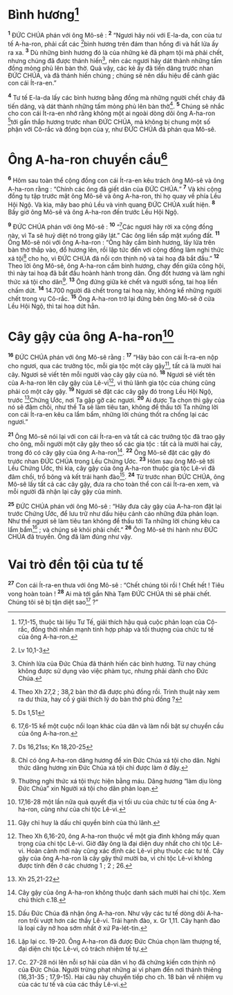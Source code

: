 # Bình hương[^1]
<sup><b>1</b></sup> ĐỨC CHÚA phán với ông Mô-sê : <sup><b>2</b></sup> “Ngươi hãy nói với E-la-da, con của tư tế A-ha-ron, phải cất các [^1*]bình hương trên đám than hồng đi và hất lửa ấy ra xa. <sup><b>3</b></sup> Dù những bình hương đó là của những kẻ đã phạm tội mà phải chết, nhưng chúng đã được thánh hiến[^2], nên các ngươi hãy dát thành những tấm đồng mỏng phủ lên bàn thờ. Quả vậy, các kẻ ấy đã tiến dâng trước nhan ĐỨC CHÚA, và đã thánh hiến chúng ; chúng sẽ nên dấu hiệu để cảnh giác con cái Ít-ra-en.”

<sup><b>4</b></sup> Tư tế E-la-da lấy các bình hương bằng đồng mà những người chết cháy đã tiến dâng, và dát thành những tấm mỏng phủ lên bàn thờ[^3]. <sup><b>5</b></sup> Chúng sẽ nhắc cho con cái Ít-ra-en nhớ rằng không một ai ngoài dòng dõi ông A-ha-ron [^2*]tới gần thắp hương trước nhan ĐỨC CHÚA, mà không bị chung một số phận với Cô-rắc và đồng bọn của y, như ĐỨC CHÚA đã phán qua Mô-sê.

# Ông A-ha-ron chuyển cầu[^4]
<sup><b>6</b></sup> Hôm sau toàn thể cộng đồng con cái Ít-ra-en kêu trách ông Mô-sê và ông A-ha-ron rằng : “Chính các ông đã giết dân của ĐỨC CHÚA.” <sup><b>7</b></sup> Và khi cộng đồng tụ tập trước mặt ông Mô-sê và ông A-ha-ron, thì họ quay về phía Lều Hội Ngộ. Và kìa, mây bao phủ Lều và vinh quang ĐỨC CHÚA xuất hiện. <sup><b>8</b></sup> Bấy giờ ông Mô-sê và ông A-ha-ron đến trước Lều Hội Ngộ.

<sup><b>9</b></sup> ĐỨC CHÚA phán với ông Mô-sê : <sup><b>10</b></sup> “[^3*]Các ngươi hãy rời xa cộng đồng này, vì Ta sẽ huỷ diệt nó trong giây lát.” Các ông liền sấp mặt xuống đất. <sup><b>11</b></sup> Ông Mô-sê nói với ông A-ha-ron : “Ông hãy cầm bình hương, lấy lửa trên bàn thờ thắp vào, đổ hương lên, rồi lập tức đến với cộng đồng làm nghi thức xá tội[^5] cho họ, vì ĐỨC CHÚA đã nổi cơn thịnh nộ và tai hoạ đã bắt đầu.” <sup><b>12</b></sup> Theo lời ông Mô-sê, ông A-ha-ron cầm bình hương, chạy đến giữa công hội, thì này tai hoạ đã bắt đầu hoành hành trong dân. Ông đốt hương và làm nghi thức xá tội cho dân[^6]. <sup><b>13</b></sup> Ông đứng giữa kẻ chết và người sống, tai hoạ liền chấm dứt. <sup><b>14</b></sup> 14.700 người đã chết trong tai hoạ này, không kể những người chết trong vụ Cô-rắc. <sup><b>15</b></sup> Ông A-ha-ron trở lại đứng bên ông Mô-sê ở cửa Lều Hội Ngộ, thì tai hoạ dứt hẳn.

# Cây gậy của ông A-ha-ron[^7]
<sup><b>16</b></sup> ĐỨC CHÚA phán với ông Mô-sê rằng : <sup><b>17</b></sup> “Hãy bảo con cái Ít-ra-en nộp cho ngươi, qua các trưởng tộc, mỗi gia tộc một cây gậy[^8], tất cả là mười hai cây. Ngươi sẽ viết tên mỗi người vào cây gậy của nó. <sup><b>18</b></sup> Ngươi sẽ viết tên của A-ha-ron lên cây gậy của Lê-vi[^9], vì thủ lãnh gia tộc của chúng cũng phải có một cây gậy. <sup><b>19</b></sup> Ngươi sẽ đặt các cây gậy đó trong Lều Hội Ngộ, trước [^4*]Chứng Ước, nơi Ta gặp gỡ các ngươi. <sup><b>20</b></sup> Ai được Ta chọn thì gậy của nó sẽ đâm chồi, như thế Ta sẽ làm tiêu tan, không để thấu tới Ta những lời con cái Ít-ra-en kêu ca lẩm bẩm, những lời chúng thốt ra chống lại các ngươi.”

<sup><b>21</b></sup> Ông Mô-sê nói lại với con cái Ít-ra-en và tất cả các trưởng tộc đã trao gậy cho ông, mỗi người một cây gậy theo số các gia tộc : tất cả là mười hai cây, trong đó có cây gậy của ông A-ha-ron[^10]. <sup><b>22</b></sup> Ông Mô-sê đặt các gậy đó trước nhan ĐỨC CHÚA trong Lều Chứng Ước. <sup><b>23</b></sup> Hôm sau ông Mô-sê tới Lều Chứng Ước, thì kìa, cây gậy của ông A-ha-ron thuộc gia tộc Lê-vi đã đâm chồi, trổ bông và kết trái hạnh đào[^11]. <sup><b>24</b></sup> Từ trước nhan ĐỨC CHÚA, ông Mô-sê lấy tất cả các cây gậy, đưa ra cho toàn thể con cái Ít-ra-en xem, và mỗi người đã nhận lại cây gậy của mình.

<sup><b>25</b></sup> ĐỨC CHÚA phán với ông Mô-sê : “Hãy đưa cây gậy của A-ha-ron đặt lại trước Chứng Ước, để lưu trữ như dấu hiệu cảnh cáo những đứa phản loạn. Như thế ngươi sẽ làm tiêu tan không để thấu tới Ta những lời chúng kêu ca lẩm bẩm[^12] ; và chúng sẽ khỏi phải chết.” <sup><b>26</b></sup> Ông Mô-sê thi hành như ĐỨC CHÚA đã truyền. Ông đã làm đúng như vậy.

# Vai trò đền tội của tư tế
<sup><b>27</b></sup> Con cái Ít-ra-en thưa với ông Mô-sê : “Chết chúng tôi rồi ! Chết hết ! Tiêu vong hoàn toàn ! <sup><b>28</b></sup> Ai mà tới gần Nhà Tạm ĐỨC CHÚA thì sẽ phải chết. Chúng tôi sẽ bị tận diệt sao[^13] ?”

[^1]: 17,1-15, thuộc tài liệu Tư Tế, giải thích hậu quả cuộc phản loạn của Cô-rắc, đồng thời nhấn mạnh tính hợp pháp và tối thượng của chức tư tế của ông A-ha-ron.
[^2]: Chính lửa của Đức Chúa đã thánh hiến các bình hương. Từ nay chúng không được sử dụng vào việc phàm tục, nhưng phải dành cho Đức Chúa.
[^3]: Theo Xh 27,2 ; 38,2 bàn thờ đã được phủ đồng rồi. Trình thuật này xem ra dư thừa, hay cố ý giải thích lý do bàn thờ phủ đồng ?
[^4]: 17,6-15 kể một cuộc nổi loạn khác của dân và làm nổi bật sự chuyển cầu của ông A-ha-ron.
[^5]: Chỉ có ông A-ha-ron dâng hương để xin Đức Chúa xá tội cho dân. Nghi thức dâng hương xin Đức Chúa xá tội chỉ được làm ở đây.
[^6]: Thường nghi thức xá tội thực hiện bằng máu. Dâng hương “làm dịu lòng Đức Chúa” xin Người xá tội cho dân phản loạn.
[^7]: 17,16-28 một lần nữa quả quyết địa vị tối ưu của chức tư tế của ông A-ha-ron, cũng như của chi tộc Lê-vi.
[^8]: Gậy chỉ huy là dấu chỉ quyền bính của thủ lãnh.
[^9]: Theo Xh 6,16-20, ông A-ha-ron thuộc về một gia đình không mấy quan trọng của chi tộc Lê-vi. Giờ đây ông là đại diện duy nhất cho chi tộc Lê-vi. Hoàn cảnh mới này cũng xác định các Lê-vi phụ thuộc các tư tế. Cây gậy của ông A-ha-ron là cây gậy thứ mười ba, vì chi tộc Lê-vi không được tính đến ở các chương 1 ; 2 ; 26.
[^10]: Cây gậy của ông A-ha-ron không thuộc danh sách mười hai chi tộc. Xem chú thích c.18.
[^11]: Dấu Đức Chúa đã nhận ông A-ha-ron. Như vậy các tư tế dòng dõi A-ha-ron trổi vượt hơn các thầy Lê-vi. Trái hạnh đào, x. Gr 1,11. Cây hạnh đào là loại cây nở hoa sớm nhất ở xứ Pa-lét-tin.
[^12]: Lặp lại cc. 19-20. Ông A-ha-ron đã được Đức Chúa chọn làm thượng tế, đại diện chi tộc Lê-vi, có trách nhiệm tế tự.
[^13]: Cc. 27-28 nói lên nỗi sợ hãi của dân vì họ đã chứng kiến cơn thịnh nộ của Đức Chúa. Người trừng phạt những ai vi phạm đến nơi thánh thiêng (16,31-35 ; 17,9-15). Hai câu này chuyển tiếp cho ch. 18 bàn về nhiệm vụ của các tư tế và của các thầy Lê-vi.
[^1*]: Lv 10,1-3
[^2*]: Ds 1,51
[^3*]: Ds 16,21ss; Kn 18,20-25
[^4*]: Xh 25,21-22
